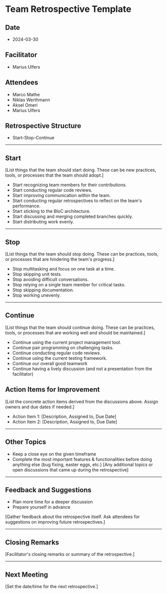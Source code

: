 # Team Retrospective Template

## Date

- 2024-03-30

## Facilitator

- Marius Ulfers

## Attendees

- Marco Mathe
- Niklas Werthmann
- Aksel Omeri
- Marius Ulfers

## Retrospective Structure

- Start-Stop-Continue

---

## Start

[List things that the team should start doing. These can be new practices, tools, or processes that the team should adopt.]

- Start recognizing team members for their contributions.
- Start conducting regular code reviews.
- Start improving communication within the team.
- Start conducting regular retrospectives to reflect on the team's performance.
- Start sticking to the BloC architecture.
- Start discussing and merging completed branches quickly.
- Start distributing work evenly.

---

## Stop

[List things that the team should stop doing. These can be practices, tools, or processes that are hindering the team's progress.]

- Stop multitasking and focus on one task at a time.
- Stop skipping unit tests.
- Stop avoiding difficult conversations.
- Stop relying on a single team member for critical tasks.
- Stop skipping documentation.
- Stop working unevenly.

---

## Continue

[List things that the team should continue doing. These can be practices, tools, or processes that are working well and should be maintained.]

- Continue using the current project management tool.
- Continue pair programming on challenging tasks.
- Continue conducting regular code reviews.
- Continue using the current testing framework.
- Continue our overall good teamwork
- Continue having a lively discussion (and not a presentation from the facilitator)

## Action Items for Improvement

[List the concrete action items derived from the discussions above. Assign owners and due dates if needed.]

- Action Item 1: [Description, Assigned to, Due Date]
- Action Item 2: [Description, Assigned to, Due Date]

---

## Other Topics

- Keep a close eye on the given timeframe
- Complete the most important features & functionalities before doing anything else (bug fixing, easter eggs, etc.)
[Any additional topics or open discussions that came up during the retrospective]

---


## Feedback and Suggestions

- Plan more time for a deeper discussion
- Prepare yourself in advance

[Gather feedback about the retrospective itself. Ask attendees for suggestions on improving future retrospectives.]

---

## Closing Remarks

[Facilitator's closing remarks or summary of the retrospective.]

---

## Next Meeting

[Set the date/time for the next retrospective.]

